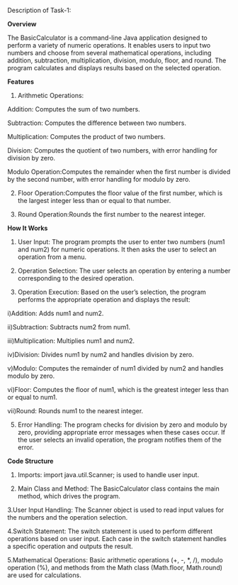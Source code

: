 Description of Task-1:

**Overview**

The BasicCalculator is a command-line Java application designed to perform a variety of numeric operations. It enables users to input two numbers and choose from several mathematical operations, including addition, subtraction, multiplication, division, modulo, floor, and round. The program calculates and displays results based on the selected operation.

**Features**

1. Arithmetic Operations:

Addition: Computes the sum of two numbers.

Subtraction: Computes the difference between two numbers.

Multiplication: Computes the product of two numbers.

Division: Computes the quotient of two numbers, with error handling for division by zero.

Modulo Operation:Computes the remainder when the first number is divided by the second number, with error handling for modulo by zero.

2. Floor Operation:Computes the floor value of the first number, which is the largest integer less than or equal to that number.

3. Round Operation:Rounds the first number to the nearest integer.


**How It Works**

1. User Input:
The program prompts the user to enter two numbers (num1 and num2) for numeric operations.
It then asks the user to select an operation from a menu.

2. Operation Selection:
The user selects an operation by entering a number corresponding to the desired operation.

3. Operation Execution:
Based on the user’s selection, the program performs the appropriate operation and displays the result:
 
  i)Addition: Adds num1 and num2.

  ii)Subtraction: Subtracts num2 from num1.
  
  iii)Multiplication: Multiplies num1 and num2.
  
  iv)Division: Divides num1 by num2 and handles division by zero.
  
  v)Modulo: Computes the remainder of num1 divided by num2 and handles modulo by zero.
  
  vi)Floor: Computes the floor of num1, which is the greatest integer less than or equal to num1.
  
  vii)Round: Rounds num1 to the nearest integer.

5. Error Handling:
The program checks for division by zero and modulo by zero, providing appropriate error messages when these cases occur.
If the user selects an invalid operation, the program notifies them of the error.


**Code Structure**

1. Imports:
import java.util.Scanner; is used to handle user input.

2. Main Class and Method:
The BasicCalculator class contains the main method, which drives the program.

 3.User Input Handling:
 The Scanner object is used to read input values for the numbers and the operation selection.

 4.Switch Statement:
 The switch statement is used to perform different operations based on user input.
 Each case in the switch statement handles a specific operation and outputs the result.

 5.Mathematical Operations:
 Basic arithmetic operations (+, -, *, /), modulo operation (%), and methods from the Math class (Math.floor, Math.round) are used for calculations.

